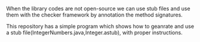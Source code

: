 When the library codes are not open-source we can use stub files and use them with the checker framework by annotation the method signatures.

This repository has a simple program which shows how to geanrate and use a stub file(IntegerNumbers.java,Integer.astub), with proper instructions.
